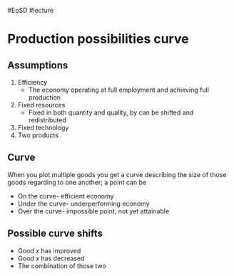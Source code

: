 #EoSD #lecture 

# Production possibilities curve
## Assumptions
1. Efficiency
	- The economy operating at full employment and achieving full production
2. Fixed resources
	- Fixed in both quantity and quality, by can be shifted and redistributed
3. Fixed technology
4. Two products

## Curve
When you plot multiple goods you get a curve describing the size of those goods regarding to one another; a point can be
- On the curve- efficient economy
- Under the curve- underperforming economy
- Over the curve- impossible point, not yet attainable

## Possible curve shifts
- Good *x* has improved
- Good *x* has decreased
- The combination of those two